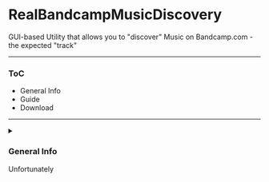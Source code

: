 # RealBandcampMusicDiscovery
GUI-based Utility that allows you to "discover" Music on Bandcamp.com - the expected "track"

------------------
### ToC
* General Info
* Guide
* Download
------------------
<details> 
  <summary></summary>
  
## I like bad puns
</details>

### General Info

Unfortunately 

